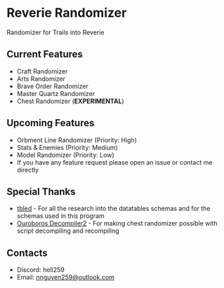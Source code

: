 # Reverie Randomizer

Randomizer for Trails into Reverie

## Current Features

- Craft Randomizer
- Arts Randomizer
- Brave Order Randomizer
- Master Quartz Randomizer
- Chest Randomizer (**EXPERIMENTAL**)

## Upcoming Features

- Orbment Line Randomizer (Priority: High)
- Stats & Enemies (Priority: Medium)
- Model Randomizer (Priority: Low)
- If you have any feature request please open an issue or contact me directly

## Special Thanks

- [tbled](https://git.sr.ht/~quf/tocs/tree/trunk/tbled/README.md) - For all the research into the datatables schemas and for the schemas used in this program
- [Ouroboros Decompiler2](https://github.com/Ouroboros/Falcom) - For making chest randomizer possible with script decompiling and recompiling

## Contacts

- Discord: hell259
- Email: <nnguyen259@outlook.com>
